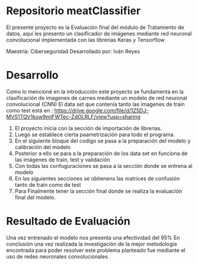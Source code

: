 # Repositorio meatClassifier 

El presente proyecto es la Evaluación final del módulo de Tratamiento de datos, aquí les presento un clasificador de imágenes mediante red neuronal convolucional implementada con las librerias  Keras y Tensorflow

Maestria: Ciberseguridad
Desarrollado por: Iván Reyes

# Desarrollo
Como lo mencioné en la introducción este proyecto se fundamenta en la clasificación de imagenes de carnes mediante un modelo de red neuronal convolucional (CNN) 
El data set que contenía tanto las imagenes de train como test está en : 
https://drive.google.com/file/d/1Z5DJ-MVS1TQV1kow9mIFWTec-ZdOLRLF/view?usp=sharing
1. El proyecto inicia con la sección de importación de librerías.
2. Luego se establece cierta paametrización para todo el programa.
3. En el siguiente bloque del codigo se pasa a la preparación del modelo y calibración del modelo
4. Posterior a ello se para a la preparación de los data set en funciona de las imágenes de train, test y validación
5. Con todas las confuguraciones se  pasa a la sección donde se entrena al modelo
6. En las siguientes secciones se obtienens las matrices de confusión tanto de train como de test
7. Para Finalmente tener la sección final donde se realiza la evaluación final del modelo.

# Resultado de Evaluación
Una vez entrenado el modelo nos presenta una  efectividad del 95%
En conclusión una vez realizada la investigación de la mejor metodología encontrada para poder resolver este problema planteado fue mediante el uso de redes neuronales convolucionales
